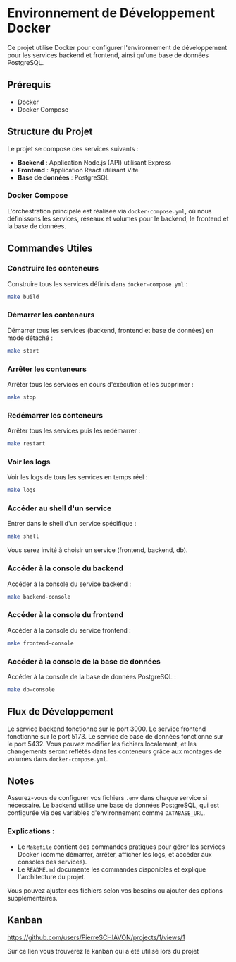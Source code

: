# Environnement de Développement Docker

Ce projet utilise Docker pour configurer l'environnement de développement pour les services backend et frontend, ainsi qu'une base de données PostgreSQL.

## Prérequis

- Docker
- Docker Compose

## Structure du Projet

Le projet se compose des services suivants :
- **Backend** : Application Node.js (API) utilisant Express
- **Frontend** : Application React utilisant Vite
- **Base de données** : PostgreSQL

### Docker Compose

L'orchestration principale est réalisée via `docker-compose.yml`, où nous définissons les services, réseaux et volumes pour le backend, le frontend et la base de données.

## Commandes Utiles

### Construire les conteneurs
Construire tous les services définis dans `docker-compose.yml` :
```bash
make build
```

### Démarrer les conteneurs
Démarrer tous les services (backend, frontend et base de données) en mode détaché :
```bash
make start
```

### Arrêter les conteneurs
Arrêter tous les services en cours d'exécution et les supprimer :
```bash
make stop
```

### Redémarrer les conteneurs
Arrêter tous les services puis les redémarrer :
```bash
make restart
```

### Voir les logs
Voir les logs de tous les services en temps réel :
```bash
make logs
```

### Accéder au shell d'un service
Entrer dans le shell d'un service spécifique :
```bash
make shell
```
Vous serez invité à choisir un service (frontend, backend, db).

### Accéder à la console du backend
Accéder à la console du service backend :
```bash
make backend-console
```

### Accéder à la console du frontend
Accéder à la console du service frontend :
```bash
make frontend-console
```

### Accéder à la console de la base de données
Accéder à la console de la base de données PostgreSQL :
```bash
make db-console
```

## Flux de Développement

Le service backend fonctionne sur le port 3000.
Le service frontend fonctionne sur le port 5173.
Le service de base de données fonctionne sur le port 5432.
Vous pouvez modifier les fichiers localement, et les changements seront reflétés dans les conteneurs grâce aux montages de volumes dans `docker-compose.yml`.

## Notes

Assurez-vous de configurer vos fichiers `.env` dans chaque service si nécessaire. Le backend utilise une base de données PostgreSQL, qui est configurée via des variables d'environnement comme `DATABASE_URL`.

### Explications :
- Le `Makefile` contient des commandes pratiques pour gérer les services Docker (comme démarrer, arrêter, afficher les logs, et accéder aux consoles des services).
- Le `README.md` documente les commandes disponibles et explique l'architecture du projet.

Vous pouvez ajuster ces fichiers selon vos besoins ou ajouter des options supplémentaires.

## Kanban

https://github.com/users/PierreSCHIAVON/projects/1/views/1

Sur ce lien vous trouverez le kanban qui a été utilisé lors du projet
